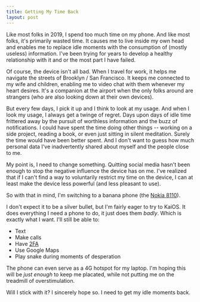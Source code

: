 ```yaml
---
title: Getting My Time Back
layout: post
---
```


Like most folks in 2019, I spend too much time on my phone. And like most folks, it's primarily wasted time. It causes me to live inside my own head and enables me to replace idle moments with the consumption of (mostly useless) information. I've been trying for years to develop a healthy relationship with it and or the most part I have failed.

Of course, the device isn't all bad. When I travel for work, it helps me navigate the streets of Brooklyn / San Francisco. It keeps me connected to my wife and children, enabling me to video chat with them whenever my heart desires. It's a companion at the airport when the only folks around are strangers (who are also looking down at their own devices).

But every few days, I pick it up and I think to look at my usage. And when I look my usage, I always get a twinge of regret. Days upon days of idle time frittered away by the pursuit of worthless information and the buzz of notifications. I could have spent the time doing other things -- working on a side project, reading a book, or even just sitting in silent meditation. Surely the time would have been better spent. And I don't want to guess how much personal data I've inadvertently shared about myself and the people close to me.

My point is, I need to change something. Quitting social media hasn't been enough to stop the negative influence the device has on me. I've realized that if I can't find a way to voluntarily restrict my time on the device, I can at least make the device less powerful (and less pleasant to use).

So with that in mind, I'm switching to a banana phone (the [Nokia 8110](https://amzn.to/2JUfHHk)).

I don't expect it to be a silver bullet, but I'm fairly eager to try to KaiOS. It does everything I need a phone to do, it just does them _badly_. Which is exactly what I want. I'll still be able to:

- Text
- Make calls
- Have [2FA](https://github.com/fwenzel/firekey)
- Use Google Maps
- Play snake during moments of desperation

The phone can even serve as a 4G hotspot for my laptop. I'm hoping this will be _just enough_ to keep me placated, while not putting me on the treadmill of overstimulation.

Will I stick with it? I sincerely hope so. I need to get my idle moments back.
